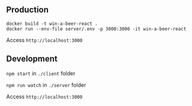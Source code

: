 ## Production

```
docker build -t win-a-beer-react .
docker run --env-file server/.env -p 3000:3000 -it win-a-beer-react
```

Access `http://localhost:3000`

## Development

`npm start` in `./client` folder

`npm run watch` in `./server` folder

Access `http://localhost:3000`

